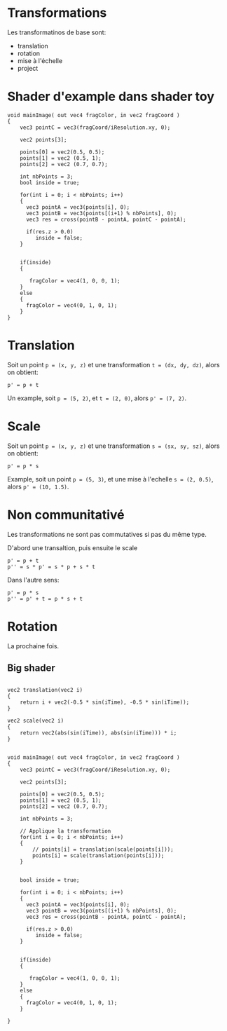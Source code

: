 # Transformations

Les transformatinos de base sont:

- translation
- rotation
- mise à l'échelle
- project

# Shader d'example dans shader toy

```
void mainImage( out vec4 fragColor, in vec2 fragCoord )
{
    vec3 pointC = vec3(fragCoord/iResolution.xy, 0);
    
    vec2 points[3];

    points[0] = vec2(0.5, 0.5);
    points[1] = vec2 (0.5, 1);
    points[2] = vec2 (0.7, 0.7);
    
    int nbPoints = 3;
    bool inside = true;
    
    for(int i = 0; i < nbPoints; i++)
    {
      vec3 pointA = vec3(points[i], 0);
      vec3 pointB = vec3(points[(i+1) % nbPoints], 0);
      vec3 res = cross(pointB - pointA, pointC - pointA);
    
      if(res.z > 0.0)
         inside = false;
    }
    
    
    if(inside)
    {
    
       fragColor = vec4(1, 0, 0, 1);
    }
    else
    {
      fragColor = vec4(0, 1, 0, 1);
    }
}
```



# Translation

Soit un point `p = (x, y, z)` et une transformation `t = (dx, dy, dz)`, alors on obtient:

```
p' = p + t
```

Un example, soit `p = (5, 2)`, et `t = (2, 0)`, alors `p' = (7, 2)`.

# Scale

Soit un point `p = (x, y, z)` et une transformation `s = (sx, sy, sz)`, alors on obtient:

```
p' = p * s
```

Example, soit un point `p = (5, 3)`, et une mise à l'echelle `s = (2, 0.5)`, alors `p' = (10, 1.5)`.

# Non communitativé

Les transformations ne sont pas commutatives si pas du même type.

D'abord une transaltion, puis ensuite le scale

```
p' = p + t
p'' = s * p' = s * p + s * t
```

Dans l'autre sens:

```
p' = p * s
p'' = p' + t = p * s + t
```

# Rotation

La prochaine fois.


## Big shader


```

vec2 translation(vec2 i)
{
    return i + vec2(-0.5 * sin(iTime), -0.5 * sin(iTime));
}

vec2 scale(vec2 i)
{
    return vec2(abs(sin(iTime)), abs(sin(iTime))) * i;
}


void mainImage( out vec4 fragColor, in vec2 fragCoord )
{
    vec3 pointC = vec3(fragCoord/iResolution.xy, 0);
    
    vec2 points[3];

    points[0] = vec2(0.5, 0.5);
    points[1] = vec2 (0.5, 1);
    points[2] = vec2 (0.7, 0.7);
        
    int nbPoints = 3;
    
    // Applique la transformation
    for(int i = 0; i < nbPoints; i++)
    {
        // points[i] = translation(scale(points[i]));
        points[i] = scale(translation(points[i]));
    }
   

    bool inside = true;
    
    for(int i = 0; i < nbPoints; i++)
    {
      vec3 pointA = vec3(points[i], 0);
      vec3 pointB = vec3(points[(i+1) % nbPoints], 0);
      vec3 res = cross(pointB - pointA, pointC - pointA);
    
      if(res.z > 0.0)
         inside = false;
    }
    
    
    if(inside)
    {
    
       fragColor = vec4(1, 0, 0, 1);
    }
    else
    {
      fragColor = vec4(0, 1, 0, 1);
    }

}

```
